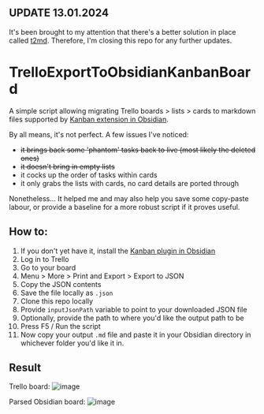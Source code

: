 ## UPDATE 13.01.2024
It's been brought to my attention that there's a better solution in place called [t2md](https://github.com/GSGBen/t2md). Therefore, I'm closing this repo for any further updates.

# TrelloExportToObsidianKanbanBoard

A simple script allowing migrating Trello boards > lists > cards to markdown files supported by [Kanban extension in Obsidian](https://github.com/mgmeyers/obsidian-kanban).

By all means, it's not perfect. A few issues I've noticed:
- ~~it brings back some 'phantom' tasks back to live (most likely the deleted ones)~~
- ~~it doesn't bring in empty lists~~
- it cocks up the order of tasks within cards
- it only grabs the lists with cards, no card details are ported through

Nonetheless... It helped me and may also help you save some copy-paste labour, or provide a baseline for a more robust script if it proves useful.

## How to:

1. If you don't yet have it, install the [Kanban plugin in Obsidian](https://github.com/mgmeyers/obsidian-kanban)
1. Log in to Trello
2. Go to your board
3. Menu > More > Print and Export > Export to JSON
4. Copy the JSON contents
5. Save the file locally as `.json`
6. Clone this repo locally
7. Provide `inputJsonPath` variable to point to your downloaded JSON file
8. Optionally, provide the path to where you'd like the output path to be
9. Press F5 / Run the script
10. Now copy your output `.md` file and paste it in your Obsidian directory in whichever folder you'd like it in.

## Result

Trello board:
![image](https://github.com/pflajszer/TrelloExportToObsidianKanbanBoard/assets/45766938/83acbec9-5d22-4045-85d4-7f2f5f528d3e)

Parsed Obsidian board:
![image](https://github.com/pflajszer/TrelloExportToObsidianKanbanBoard/assets/45766938/de75d7c9-273b-4f80-9621-033e0610cfc0)
